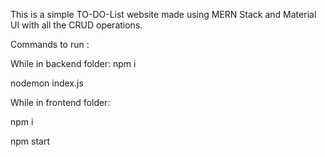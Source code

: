 This is a simple TO-DO-List website made using MERN Stack and Material UI with all the CRUD operations.


Commands to run :

While in backend folder:
npm i

nodemon index.js


While in frontend folder:

npm i

npm start

